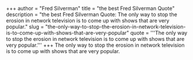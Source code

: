 +++
author = "Fred Silverman"
title = "the best Fred Silverman Quote"
description = "the best Fred Silverman Quote: The only way to stop the erosion in network television is to come up with shows that are very popular."
slug = "the-only-way-to-stop-the-erosion-in-network-television-is-to-come-up-with-shows-that-are-very-popular"
quote = '''The only way to stop the erosion in network television is to come up with shows that are very popular.'''
+++
The only way to stop the erosion in network television is to come up with shows that are very popular.
